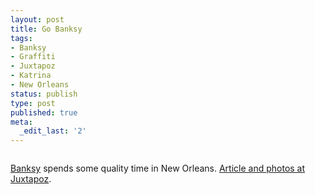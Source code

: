 ```yaml
---
layout: post
title: Go Banksy
tags:
- Banksy
- Graffiti
- Juxtapoz
- Katrina
- New Orleans
status: publish
type: post
published: true
meta:
  _edit_last: '2'
---
```

<a href="http://www.juxtapoz.com/index.php?option=content&amp;task=view&amp;id=4153"><img src="http://www.juxtapoz.com/images/stories/2008/JX0808AUG/Banksy/banksno2.jpg" alt="" /></a>

<a href="http://www.banksy.co.uk/">Banksy</a> spends some quality time in New Orleans.  <a href="http://www.juxtapoz.com/index.php?option=content&amp;task=view&amp;id=4153">Article and photos at Juxtapoz</a>.
